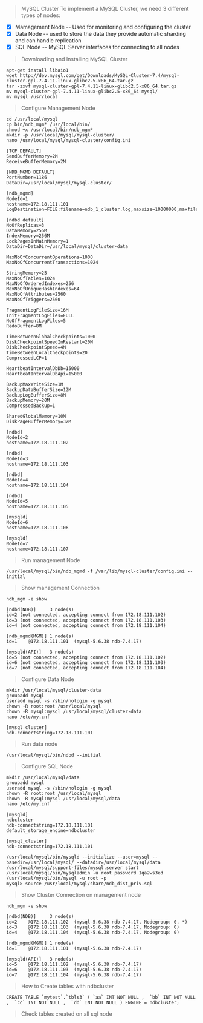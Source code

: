 >MySQL Cluster
To implement a MySQL Cluster, we need 3 different types of nodes:
- [x] Mamagement Node -- Used for monitoring and configuring the cluster
- [x] Data Node -- used to store the data they provide automatic sharding and can handle replication
- [x] SQL Node -- MySQL Server interfaces for connecting to all nodes

>Downloading and Installing MySQL Cluster
```
apt-get install libaio1
wget http://dev.mysql.com/get/Downloads/MySQL-Cluster-7.4/mysql-cluster-gpl-7.4.11-linux-glibc2.5-x86_64.tar.gz
tar -zxvf mysql-cluster-gpl-7.4.11-linux-glibc2.5-x86_64.tar.gz
mv mysql-cluster-gpl-7.4.11-linux-glibc2.5-x86_64 mysql/
mv mysql /usr/local
```
>Configure Management Node
```
cd /usr/local/mysql
cp bin/ndb_mgm* /usr/local/bin/
chmod +x /usr/local/bin/ndb_mgm*
mkdir -p /usr/local/mysql/mysql-cluster/
nano /usr/local/mysql/mysql-cluster/config.ini

[TCP DEFAULT]
SendBufferMemory=2M
ReceiveBufferMemory=2M

[NDB_MGMD DEFAULT]
PortNumber=1186
DataDir=/usr/local/mysql/mysql-cluster/

[ndb_mgmd]
NodeId=1
hostname=172.18.111.101
LogDestination=FILE:filename=ndb_1_cluster.log,maxsize=10000000,maxfiles=6

[ndbd default]
NoOfReplicas=3
DataMemory=256M
IndexMemory=256M
LockPagesInMainMemory=1
DataDir=DataDir=/usr/local/mysql/cluster-data

MaxNoOfConcurrentOperations=1000
MaxNoOfConcurrentTransactions=1024

StringMemory=25
MaxNoOfTables=1024
MaxNoOfOrderedIndexes=256
MaxNoOfUniqueHashIndexes=64
MaxNoOfAttributes=2560
MaxNoOfTriggers=2560

FragmentLogFileSize=16M
InitFragmentLogFiles=FULL
NoOfFragmentLogFiles=5
RedoBuffer=8M

TimeBetweenGlobalCheckpoints=1000
DiskCheckpointSpeedInRestart=20M
DiskCheckpointSpeed=4M
TimeBetweenLocalCheckpoints=20
CompressedLCP=1

HeartbeatIntervalDbDb=15000
HeartbeatIntervalDbApi=15000

BackupMaxWriteSize=1M
BackupDataBufferSize=12M
BackupLogBufferSize=8M
BackupMemory=20M
CompressedBackup=1

SharedGlobalMemory=10M
DiskPageBufferMemory=32M

[ndbd]
NodeId=2
hostname=172.18.111.102
   
[ndbd]
NodeId=3
hostname=172.18.111.103
   
[ndbd]
NodeId=4
hostname=172.18.111.104

[ndbd]
NodeId=5
hostname=172.18.111.105
   
[mysqld]
NodeId=6
hostname=172.18.111.106
   
[mysqld]
NodeId=7
hostname=172.18.111.107

```
> Run management Node
```
/usr/local/mysql/bin/ndb_mgmd -f /var/lib/mysql-cluster/config.ini --initial
```
> Show management Connection
```
ndb_mgm -e show

[ndbd(NDB)]     3 node(s)
id=2 (not connected, accepting connect from 172.18.111.102)
id=3 (not connected, accepting connect from 172.18.111.103)
id=4 (not connected, accepting connect from 172.18.111.104)

[ndb_mgmd(MGM)] 1 node(s)
id=1    @172.18.111.101  (mysql-5.6.38 ndb-7.4.17)

[mysqld(API)]   3 node(s)
id=5 (not connected, accepting connect from 172.18.111.102)
id=6 (not connected, accepting connect from 172.18.111.103)
id=7 (not connected, accepting connect from 172.18.111.104)

```
>Configure Data Node
```
mkdir /usr/local/mysql/cluster-data
groupadd mysql
useradd mysql -s /sbin/nologin -g mysql
chown -R root:root /usr/local/mysql
chown -R mysql:mysql /usr/local/mysql/cluster-data
nano /etc/my.cnf

[mysql_cluster]
ndb-connectstring=172.18.111.101
```
> Run data node
```
/usr/local/mysql/bin/ndbd --initial
```
>Configure SQL Node
```
mkdir /usr/local/mysql/data
groupadd mysql
useradd mysql -s /sbin/nologin -g mysql
chown -R root:root /usr/local/mysql
chown -R mysql:mysql /usr/local/mysql/data
nano /etc/my.cnf

[mysqld]
ndbcluster
ndb-connectstring=172.18.111.101
default_storage_engine=ndbcluster

[mysql_cluster]
ndb-connectstring=172.18.111.101

/usr/local/mysql/bin/mysqld --initialize --user=mysql --basedir=/usr/local/mysql/ --datadir=/usr/local/mysql/data
/usr/local/mysql/support-files/mysql.server start
/usr/local/mysql/bin/mysqladmin -u root password 1qa2ws3ed
/usr/local/mysql/bin/mysql -u root -p
mysql> source /usr/local/mysql/share/ndb_dist_priv.sql
```
> Show Cluster Connection on management node
```
ndb_mgm -e show

[ndbd(NDB)]     3 node(s)
id=2    @172.18.111.102  (mysql-5.6.38 ndb-7.4.17, Nodegroup: 0, *)
id=3    @172.18.111.103  (mysql-5.6.38 ndb-7.4.17, Nodegroup: 0)
id=4    @172.18.111.104  (mysql-5.6.38 ndb-7.4.17, Nodegroup: 0)

[ndb_mgmd(MGM)] 1 node(s)
id=1    @172.18.111.101  (mysql-5.6.38 ndb-7.4.17)

[mysqld(API)]   3 node(s)
id=5    @172.18.111.102  (mysql-5.6.38 ndb-7.4.17)
id=6    @172.18.111.103  (mysql-5.6.38 ndb-7.4.17)
id=7    @172.18.111.104  (mysql-5.6.38 ndb-7.4.17)
```
> How to Create tables with ndbcluster
```
CREATE TABLE `mytest`.`tbls3` ( `aa` INT NOT NULL ,  `bb` INT NOT NULL ,  `cc` INT NOT NULL ,  `dd` INT NOT NULL ) ENGINE = ndbcluster;
```
> Check tables created on all sql node
